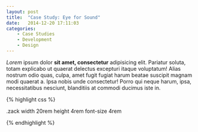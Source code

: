 ```yaml
---
layout: post
title:  "Case Study: Eye for Sound"
date:   2014-12-20 17:11:03
categories:
    - Case Studies
    - Development
    - Design
---
```


*Lorem* ipsum dolor **sit amet, consectetur** adipisicing elit. Pariatur soluta, totam explicabo ut quaerat delectus excepturi itaque voluptatum! Alias nostrum odio quas, culpa, amet fugit fugiat harum beatae suscipit magnam modi quaerat a. Ipsa nobis unde consectetur! Porro qui neque harum, ipsa, necessitatibus nesciunt, blanditiis at commodi ducimus iste in.

{% highlight css %}

.zack
    width 20rem
    height 4rem
    font-size 4rem

{% endhighlight %}

